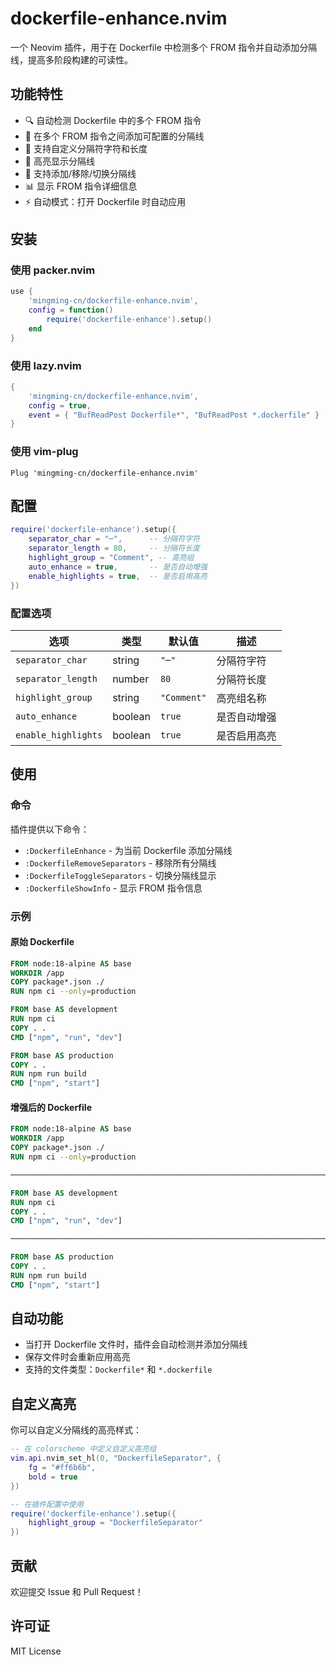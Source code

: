 # dockerfile-enhance.nvim

一个 Neovim 插件，用于在 Dockerfile 中检测多个 FROM 指令并自动添加分隔线，提高多阶段构建的可读性。

## 功能特性

- 🔍 自动检测 Dockerfile 中的多个 FROM 指令
- 📏 在多个 FROM 指令之间添加可配置的分隔线
- 🎨 支持自定义分隔符字符和长度
- 🌈 高亮显示分隔线
- 🔄 支持添加/移除/切换分隔线
- 📊 显示 FROM 指令详细信息
- ⚡ 自动模式：打开 Dockerfile 时自动应用

## 安装

### 使用 packer.nvim

```lua
use {
    'mingming-cn/dockerfile-enhance.nvim',
    config = function()
        require('dockerfile-enhance').setup()
    end
}
```

### 使用 lazy.nvim

```lua
{
    'mingming-cn/dockerfile-enhance.nvim',
    config = true,
    event = { "BufReadPost Dockerfile*", "BufReadPost *.dockerfile" }
}
```

### 使用 vim-plug

```vim
Plug 'mingming-cn/dockerfile-enhance.nvim'
```

## 配置

```lua
require('dockerfile-enhance').setup({
    separator_char = "─",      -- 分隔符字符
    separator_length = 80,     -- 分隔符长度
    highlight_group = "Comment", -- 高亮组
    auto_enhance = true,       -- 是否自动增强
    enable_highlights = true,  -- 是否启用高亮
})
```

### 配置选项

| 选项 | 类型 | 默认值 | 描述 |
|------|------|--------|------|
| `separator_char` | string | `"─"` | 分隔符字符 |
| `separator_length` | number | `80` | 分隔符长度 |
| `highlight_group` | string | `"Comment"` | 高亮组名称 |
| `auto_enhance` | boolean | `true` | 是否自动增强 |
| `enable_highlights` | boolean | `true` | 是否启用高亮 |

## 使用

### 命令

插件提供以下命令：

- `:DockerfileEnhance` - 为当前 Dockerfile 添加分隔线
- `:DockerfileRemoveSeparators` - 移除所有分隔线
- `:DockerfileToggleSeparators` - 切换分隔线显示
- `:DockerfileShowInfo` - 显示 FROM 指令信息

### 示例

#### 原始 Dockerfile
```dockerfile
FROM node:18-alpine AS base
WORKDIR /app
COPY package*.json ./
RUN npm ci --only=production

FROM base AS development
RUN npm ci
COPY . .
CMD ["npm", "run", "dev"]

FROM base AS production
COPY . .
RUN npm run build
CMD ["npm", "start"]
```

#### 增强后的 Dockerfile
```dockerfile
FROM node:18-alpine AS base
WORKDIR /app
COPY package*.json ./
RUN npm ci --only=production

────────────────────────────────────────────────────────────────────────────────

FROM base AS development
RUN npm ci
COPY . .
CMD ["npm", "run", "dev"]

────────────────────────────────────────────────────────────────────────────────

FROM base AS production
COPY . .
RUN npm run build
CMD ["npm", "start"]
```

## 自动功能

- 当打开 Dockerfile 文件时，插件会自动检测并添加分隔线
- 保存文件时会重新应用高亮
- 支持的文件类型：`Dockerfile*` 和 `*.dockerfile`

## 自定义高亮

你可以自定义分隔线的高亮样式：

```lua
-- 在 colorscheme 中定义自定义高亮组
vim.api.nvim_set_hl(0, "DockerfileSeparator", {
    fg = "#ff6b6b",
    bold = true
})

-- 在插件配置中使用
require('dockerfile-enhance').setup({
    highlight_group = "DockerfileSeparator"
})
```

## 贡献

欢迎提交 Issue 和 Pull Request！

## 许可证

MIT License 
